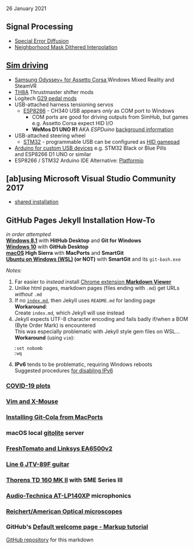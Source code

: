 26 January 2021  
## Signal Processing
  - [Special Error Diffusion](ImageProcessing/sped.html)
  - [Neighborhood Mask Dithered Interpolation](ImageProcessing/NMDI.html)

## [Sim driving](pedals/index.htm)
- [ Samsung Odyssey+ for Assetto Corsa ](pedals/index.htm#hmd) Windows Mixed Reality and SteamVR
- [TH8A](pedals/index.htm#TH8A) Thrustmaster shifter mods
- Logitech [G29 pedal mods](pedals/index.htm#pedals)
- USB-attached harness tensioning servos
  - [ESP8266](pedals/ESP8266) - CH340 USB appears *only* as COM port to Windows
    - COM ports are good for driving outputs from SimHub, but games e.g. Assetto Corsa expect HID I/O
    - **WeMos D1 UNO R1** AKA *ESPDuino* [background information](Arduino/ESPDuino)
- USB-attached steering wheel
  - [STM32](pedals/STM32) - programmable USB can be configured as [HID gamepad](Windows/HID)
- [Arduino for custom USB devices](Arduino/) e.g. STM32 Black or Blue Pills  
  and ESP8266 D1 UNO or similar  
- ESP8266 / STM32 Arduino IDE Alternative: [Platformio](https://blog.squix.org/2016/01/esp8266-arduino-ide-alternative.html)

## [ab]using Microsoft Visual Studio Community 2017
* [shared installation](VSC2017)

## GitHub Pages Jekyll Installation How-To
*in order attempted*  
**[Windows 8.1](GitHubPages)**  with **HitHub Desktop** and **Git for Windows**  
**[Windows 10](GitHubW10)** with **GitHub Desktop**   
**[macOS](GitHubMac) High Sierra** with **MacPorts** and **SmartGit**  
**[Ubuntu on Windows (WSL)](GitHubWSL) (or NOT)** with **SmartGit**  and its `git-bash.exe`

*Notes:*
1. Far easier to *instead* install [Chrome extension **Markdown Viewer**](https://chrome.google.com/webstore/detail/markdown-viewer/ckkdlimhmcjmikdlpkmbgfkaikojcbjk?hl=en)
2. Unlike html pages, markdown pages (files ending with `.md`) get URLs *without* `.md`  
3. If no [`index.md`](/), then Jekyll uses `README.md` for landing page  
   **Workaround**:  
   Create `index.md`, which Jekyll will use instead  
4. Jekyll expects UTF-8 character encoding and fails badly if/when a BOM (Byte Order Mark) is encountered  
   This was especially problematic with Jekyll style gem files on WSL...  
   **Workaround** (using `vim`):  
```
   :set nobomb
   :wq
```
4. **IPv6** tends to be problematic, requiring Windows reboots  
   Suggested procedures [for disabling IPv6](https://help.my-private-network.co.uk/support/solutions/articles/6000158531-how-to-disable-ipv6-on-windows-10)

### [COVID-19 plots](covid)
### [Vim and X-Mouse](VimTXmouse)
### [Installing Git-Cola from MacPorts](GitColaMacPorts)
### macOS local [gitolite](MacGit) server
### [FreshTomato and Linksys EA6500v2](FreshTomato)
### [Line 6 JTV-89F guitar](JTV89F/Variax)
### [Thorens TD 160 MK II](ThorensTD126MKII/README.md) with SME Series III
### [Audio-Technica AT-LP140XP](AT-LP140XP/index.htm) microphonics
### [Reichert/American Optical microscopes](microscope/index.html)
### GitHub's [Default welcome page - Markup tutorial](Welcome)

[GitHub repository](https://github.com/blekenbleu/blekenbleu.github.io)
for this markdown
